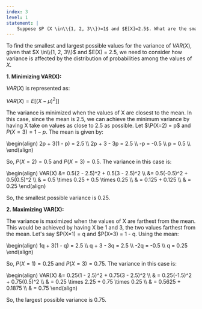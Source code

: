 ```yaml
---
index: 3
level: 1
statement: |
    Suppose $P (X \in\\{1, 2, 3\\})=1$ and $E[X]=2.5$. What are the smallest and largest possible values for the variance?
---
```


 To find the smallest and largest possible values for the variance of $VAR(X)$, given that $X \in\\{1, 2, 3\\}$ and $E(X) = $2.5$, we need to consider how variance is affected by the distribution of probabilities among the values of $X$.

**1. Minimizing VAR(X):**

$VAR(X)$ is represented as:

$VAR(X) = E[(X - \mu)^2]]$

The variance is minimized when the values of X are closest to the mean. In this case, since the mean is 2.5, we can achieve the minimum variance by having X take on values as close to 2.5 as possible. Let $\P(X=2) = p$ and $P(X=3) = 1 - p$. The mean is given by:

\begin(align)
2p + 3(1 - p) = 2.5 \\\\
2p + 3 - 3p = 2.5 \\\\
-p = -0.5 \\\\
p = 0.5 \\\\
\end(align)

So, $P(X=2) = 0.5$ and $P(X=3) = 0.5$. The variance in this case is:

\begin(align)
VAR(X) &= 0.5(2 - 2.5)^2 + 0.5(3 - 2.5)^2 \\\\
&= 0.5(-0.5)^2 + 0.5(0.5)^2 \\\\
& = 0.5 \times 0.25 + 0.5 \times 0.25 \\\\
& = 0.125 + 0.125 \\\\
& = 0.25 
\end(align)

So, the smallest possible variance is 0.25.

**2. Maximizing VAR(X):**

The variance is maximized when the values of X are farthest from the mean. This would be achieved by having X be 1 and 3, the two values farthest from the mean. Let's say $P(X=1) = q and $P(X=3) = 1 - q. Using the mean:

\begin(align)
1q + 3(1 - q) = 2.5 \\\\
q + 3 - 3q = 2.5 \\\\
-2q = -0.5 \\\\
q = 0.25 
\end(align)

So, $P(X=1) = 0.25$ and $P(X=3) = 0.75$. The variance in this case is:

\begin(align)
VAR(X) &= 0.25(1 - 2.5)^2 + 0.75(3 - 2.5)^2 \\\\
& = 0.25(-1.5)^2 + 0.75(0.5)^2 \\\\
& = 0.25 \times 2.25 + 0.75 \times 0.25 \\\\
& = 0.5625 + 0.1875 \\\\
& = 0.75
\end(align)

So, the largest possible variance is 0.75.
